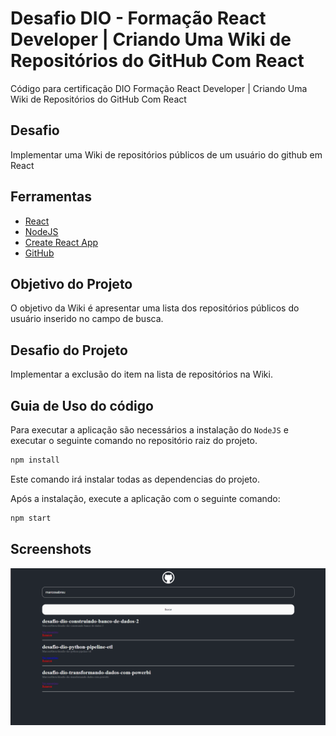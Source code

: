 # Desafio DIO - Formação React Developer | Criando Uma Wiki de Repositórios do GitHub Com React

Código para certificação DIO Formação React Developer | Criando Uma Wiki de Repositórios do GitHub Com React

## Desafio
Implementar uma Wiki de repositórios públicos de um usuário do github em React

## Ferramentas
* [React](https://react.dev)
* [NodeJS](https://nodejs.org/)
* [Create React App](https://github.com/facebook/create-react-app)
* [GitHub](https://github.com)

## Objetivo do Projeto

O objetivo da Wiki é apresentar uma lista dos repositórios públicos do usuário inserido no campo de busca.

## Desafio do Projeto

Implementar a exclusão do item na lista de repositórios na Wiki.

## Guia de Uso do código

Para executar a aplicação são necessários a instalação do `NodeJS` e executar o seguinte comando no repositório raiz do projeto.

```sh
npm install 
```

Este comando irá instalar todas as dependencias do projeto.

Após a instalação, execute a aplicação com o seguinte comando:

```sh
npm start 
```

## Screenshots

![Screenshot da Aplicação](https://github.com/MarcosAbreu/desafio-dio-reactdev-wiki/blob/main/screenshot/screenshot-wiki.PNG)

